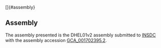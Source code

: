 []{#assembly}

Assembly
--------

The assembly presented is the DHEL01v2 assembly submitted to
[INSDC](http://www.insdc.org) with the assembly accession
[GCA\_001702395.2](http://www.ebi.ac.uk/ena/data/view/GCA_001702395.2).
